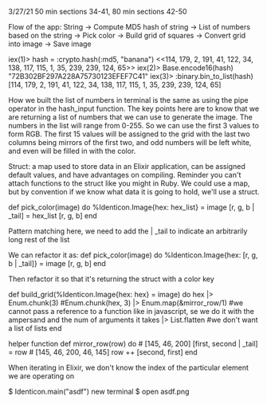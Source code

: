 3/27/21 50 min sections 34-41, 80 min sections 42-50

Flow of the app:
String -> Compute MD5 hash of string -> List of numbers based on the string -> Pick color -> Build grid of squares -> Convert grid into image -> Save image

iex(1)> hash = :crypto.hash(:md5, "banana") 
<<114, 179, 2, 191, 41, 122, 34, 138, 117, 115, 1, 35, 239, 239, 124, 65>>
iex(2)> Base.encode16(hash)
"72B302BF297A228A75730123EFEF7C41"
iex(3)> :binary.bin_to_list(hash)
[114, 179, 2, 191, 41, 122, 34, 138, 117, 115, 1, 35, 239, 239, 124, 65]

How we built the list of numbers in terminal is the same as using the pipe operator in the hash_input function. The key points here are to know that we are returning a list of numbers that we can use to generate the image. The numbers in the list will range from 0-255. So we can use the first 3 values to form RGB. The first 15 values will be assigned to the grid with the last two columns being mirrors of the first two, and odd numbers will be left white, and even will be filled in with the color.

Struct: a map used to store data in an Elixir application, can be assigned default values, and have advantages on compiling.
Reminder you can't attach functions to the struct like you might in Ruby. We could use a map, but by convention if we know what data it is going to hold, we'll use a struct.

  def pick_color(image) do 
    %Identicon.Image{hex: hex_list} = image
    [r, g, b | _tail] = hex_list
    [r, g, b]
  end

  Pattern matching here, we need to add the | _tail to indicate an arbitrarily long rest of the list

  We can refactor it as:
  def pick_color(image) do 
    %Identicon.Image{hex: [r, g, b | _tail]} = image
    [r, g, b]
  end

  Then refactor it so that it's returning the struct with a color key

  def build_grid(%Identicon.Image{hex: hex} = image) do 
    hex
    |> Enum.chunk(3) #Enum.chunk(hex, 3)
    |> Enum.map(&mirror_row/1) #we cannot pass a reference to a function like in javascript, se we do it with the ampersand and the num of arguments it takes
    |> List.flatten #we don't want a list of lists
  end

  helper function
  def mirror_row(row) do 
    # [145, 46, 200]
    [first, second | _tail] = row
    # [145, 46, 200, 46, 145]
    row ++ [second, first]
  end

  When iterating in Elixir, we don't know the index of the particular element we are operating on

  $ Identicon.main("asdf")
  new terminal
  $ open asdf.png